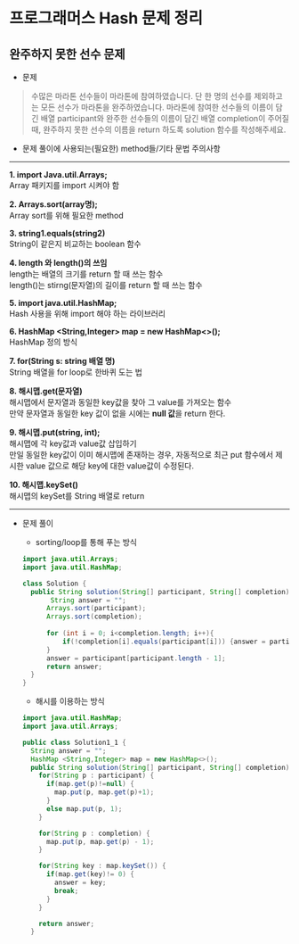 # 프로그래머스 Hash 문제 정리

## 완주하지 못한 선수 문제

* 문제
> 수많은 마라톤 선수들이 마라톤에 참여하였습니다. 단 한 명의 선수를 제외하고는 모든 선수가 마라톤을 완주하였습니다. 마라톤에 참여한 선수들의 이름이 담긴 배열 participant와 완주한 선수들의 이름이 담긴 배열 completion이 주어질 때, 완주하지 못한 선수의 이름을 return 하도록 solution 함수를 작성해주세요.
    
    
    
* 문제 풀이에 사용되는(필요한) method들/기타 문법 주의사항  
******************
 **1. import Java.util.Arrays;**    
    Array 패키지를 import 시켜야 함

 **2. Arrays.sort(array명);**    
    Array sort를 위해 필요한 method 

**3. string1.equals(string2)**        
String이 같은지 비교하는 boolean 함수 

**4. length 와 length()의 쓰임**      
 length는 배열의 크기를 return 할 때 쓰는 함수    
 length()는 stirng(문자열)의 길이를 return 할 때 쓰는 함수    
 
**5. import java.util.HashMap;**   
Hash 사용을 위해 import 해야 하는 라이브러리 

**6. HashMap <String,Integer> map = new HashMap<>();**    
HashMap 정의 방식 

**7. for(String s: string 배열 명)**    
String 배열을 for loop로 한바퀴 도는 법 

**8. 해시맵.get(문자열)**    
해시맵에서 문자열과 동일한 key값을 찾아 그 value를 가져오는 함수    
만약 문자열과 동일한 key 값이 없을 시에는 **null 값**을 return 한다.
  
**9. 해시맵.put(string, int);**   
해시맵에 각 key값과 value값 삽입하기   
만일 동일한 key값이 이미 해시맵에 존재하는 경우, 자동적으로 최근 put 함수에서 제시한 value 값으로 해당 key에 대한 value값이 수정된다.   

**10. 해시맵.keySet()**   
해시맵의 keySet를 String 배열로 return    

****************************************



* 문제 풀이 
  - sorting/loop를 통해 푸는 방식
  
  ```java
  import java.util.Arrays;
  import java.util.HashMap;

  class Solution {
    public String solution(String[] participant, String[] completion) {
         String answer = "";
        Arrays.sort(participant);
        Arrays.sort(completion);
        
        for (int i = 0; i<completion.length; i++){
            if(!completion[i].equals(participant[i])) {answer = participant[i]; return answer;}
        }
        answer = participant[participant.length - 1];
        return answer;
    }
  }
  ```
  
  - 해시를 이용하는 방식 
  
  ```java
  import java.util.HashMap;
  import java.util.Arrays;

  public class Solution1_1 {
    String answer = "";
    HashMap <String,Integer> map = new HashMap<>();
    public String solution(String[] participant, String[] completion) {
      for(String p : participant) {
        if(map.get(p)!=null) {
          map.put(p, map.get(p)+1);
        }
        else map.put(p, 1);
      }

      for(String p : completion) {
        map.put(p, map.get(p) - 1);
      }

      for(String key : map.keySet()) {
        if(map.get(key)!= 0) {
          answer = key;
          break;
        }
      }

      return answer;
    }
  ```

